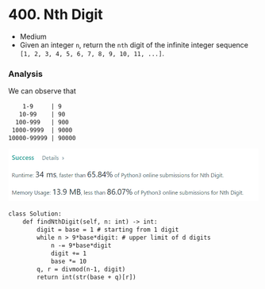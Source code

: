 # 400. Nth Digit

* Medium
* Given an integer `n`, return the `nth` digit of the infinite integer sequence `[1, 2, 3, 4, 5, 6, 7, 8, 9, 10, 11, ...]`.

### Analysis&#x20;

We can observe that&#x20;

```
    1-9     | 9
   10-99    | 90
  100-999   | 900 
 1000-9999  | 9000 
10000-99999 | 90000
```

![](<../../../../.gitbook/assets/image (264).png>)

```
class Solution:
    def findNthDigit(self, n: int) -> int:
        digit = base = 1 # starting from 1 digit
        while n > 9*base*digit: # upper limit of d digits 
            n -= 9*base*digit
            digit += 1
            base *= 10 
        q, r = divmod(n-1, digit)
        return int(str(base + q)[r])
```
